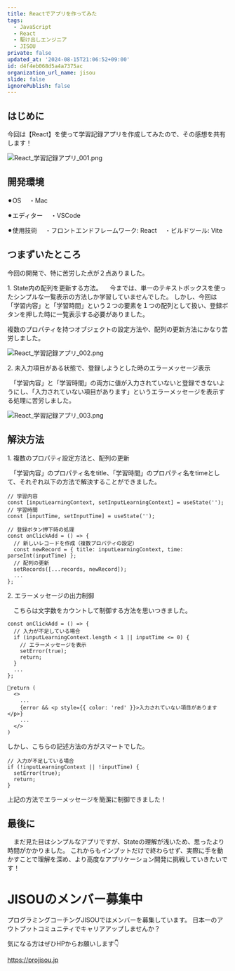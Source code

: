```yaml
---
title: Reactでアプリを作ってみた
tags:
  - JavaScript
  - React
  - 駆け出しエンジニア
  - JISOU
private: false
updated_at: '2024-08-15T21:06:52+09:00'
id: d4f4eb068d5a4a7375ac
organization_url_name: jisou
slide: false
ignorePublish: false
---
```

## はじめに
今回は【React】を使って学習記録アプリを作成してみたので、その感想を共有します！

![React_学習記録アプリ_001.png](https://qiita-image-store.s3.ap-northeast-1.amazonaws.com/0/3851095/a84875a2-c6cb-49b2-a946-e8166a208110.png)

## 開発環境

⚫︎OS
　・Mac

⚫︎エディター
　・VSCode

⚫︎使用技術
　・フロントエンドフレームワーク: React
　・ビルドツール: Vite

## つまずいたところ
今回の開発で、特に苦労した点が２点ありました。

1\. State内の配列を更新する方法。
　今までは、単一のテキストボックスを使ったシンプルな一覧表示の方法しか学習していませんでした。
しかし、今回は「学習内容」と「学習時間」という２つの要素を１つの配列として扱い、登録ボタンを押した時に一覧表示する必要がありました。

複数のプロパティを持つオブジェクトの設定方法や、配列の更新方法にかなり苦労しました。
 
![React_学習記録アプリ_002.png](https://qiita-image-store.s3.ap-northeast-1.amazonaws.com/0/3851095/8d353641-493f-fde9-898b-ba433993ccf5.png)

2\. 未入力項目がある状態で、登録しようとした時のエラーメッセージ表示

　「学習内容」と「学習時間」の両方に値が入力されていないと登録できないようにし、「入力されていない項目があります」というエラーメッセージを表示する処理に苦労しました。
 
![React_学習記録アプリ_003.png](https://qiita-image-store.s3.ap-northeast-1.amazonaws.com/0/3851095/b06a697b-e447-e023-bed0-6d57fffc5bc7.png)


## 解決方法
1\. 複数のプロパティ設定方法と、配列の更新

　「学習内容」のプロパティ名をtitle、「学習時間」のプロパティ名をtimeとして、それぞれ以下の方法で解決することができました。

```react
// 学習内容
const [inputLearningContext, setInputLearningContext] = useState('');
// 学習時間
const [inputTime, setInputTime] = useState('');

// 登録ボタン押下時の処理
const onClickAdd = () => {
  // 新しいレコードを作成（複数プロパティの設定）
  const newRecord = { title: inputLearningContext, time: parseInt(inputTime) };
  // 配列の更新
  setRecords([...records, newRecord]);
  ...
};
```
2\. エラーメッセージの出力制御

　こちらは文字数をカウントして制御する方法を思いつきました。
 
```react
const onClickAdd = () => {
  // 入力が不足している場合
  if (inputLearningContext.length < 1 || inputTime <= 0) {
    // エラーメッセージを表示
    setError(true);  
    return;
  }
  ...
};

return (
  <>
    ...
    {error && <p style={{ color: 'red' }}>入力されていない項目があります</p>}
    ...
  </>
)
```
 しかし、こちらの記述方法の方がスマートでした。
```react
// 入力が不足している場合
if (!inputLearningContext || !inputTime) {
  setError(true);
  return;
}
```
上記の方法でエラーメッセージを簡潔に制御できました！

## 最後に
　まだ見た目はシンプルなアプリですが、Stateの理解が浅いため、思ったより時間がかかりました。
これからもインプットだけで終わらせず、実際に手を動かすことで理解を深め、より高度なアプリケーション開発に挑戦していきたいです！
 
# JISOUのメンバー募集中
プログラミングコーチングJISOUではメンバーを募集しています。
日本一のアウトプットコミュニティでキャリアアップしませんか？

気になる方はぜひHPからお願いします👇

https://projisou.jp
